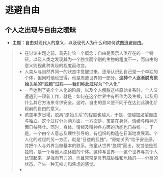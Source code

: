 # 逃避自由

## 个人之出现与自由之暧昧
- 主题：自由对现代人的意义，以及现代人为什么和如何试图逃避自由。
> - 在讨论主题之前，首先讨论一个概念：自由是表示人类存在的一个特征，以及人类之发现其为一个独立而个别的生物的程度不一，而自由的意义则视此种发现的程度而改变。
> - 人类从与自然界同一的状态中觉醒过来，逐渐认识到自己是一个单独的个体，但同时他也觉得，他是周遭世界的一部分。**这种个人逐渐脱离原始关系的“脱颖”过程——我们称此过程为“个人化”**
> - 一旦达到了完全个人化的阶段，以及个人解脱这些原始关系时，个人又遭遇到一项新工作，就是：如何在这个世界中有所作为及生根，以及用什么其它方法来寻求安全。这时，自由的意义便不同于在达到此演化阶段前的自由的意义。
> - 孩童年岁日增，脱离“原始关系”的程度也越大，于是，便越加渴望自由与独立。这个过程分为两方面，一方面是，孩童在身体、情绪与精神方面日益强壮。同时，身体、情绪及精神各方面的功能也日益统一。于是，一个由个人意志及理性引导的，有组织的构造在日渐地发展着。个人化的过程的另一方面，就是“日益的孤独”。“原始关系”给予安全感，并把个人与外界当做基本的联系。孩童从世界“脱颖”而出，发觉他是孤独的，是一个与他人绝休戚的个体。这种与世界——这个世界与其个人比较起来，是强而有力的，而且常常是具有威胁性和危险的——分离的状态，产生一种无权力和焦虑的感觉。
> - 